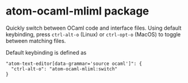 # atom-ocaml-mliml package

Quickly switch between OCaml code and interface files.
Using default keybinding, press `ctrl-alt-o` (Linux) or `ctrl-opt-o` (MacOS)
to toggle between matching files.

Default keybinding is defined as

```
"atom-text-editor[data-grammar='source ocaml']": {
  "ctrl-alt-o": "atom-ocaml-mliml:switch"
}
```
